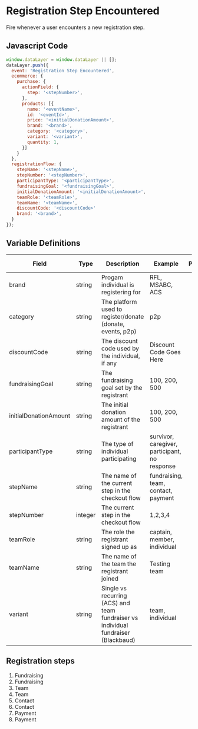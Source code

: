 # Registration Step Encountered

Fire whenever a user encounters a new registration step.

## Javascript Code

```js
window.dataLayer = window.dataLayer || [];
dataLayer.push({
  event: 'Registration Step Encountered',
  ecommerce: {
    purchase: {
      actionField: {
        step: '<stepNumber>',
      },
      products: [{
        name: '<eventName>',
        id: '<eventId>',
        price: '<initialDonationAmount>',
        brand: '<brand>',
        category: '<category>',
        variant: '<variant>',
        quantity: 1,
      }]
    }
  },
  registrationFlow: {
    stepName: '<stepName>',
    stepNumber: '<stepNumber>',
    participantType: '<participantType>',
    fundraisingGoal: '<fundraisingGoal>',
    initialDonationAmount: '<initialDonationAmount>',
    teamRole: '<teamRole>',
    teamName: '<teamName>',
    discountCode: '<discountCode>'
    brand: '<brand>',
  }
});
```
## Variable Definitions

|Field|Type|Description|Example|Pattern|Min Length|Max Length|Minimum|Maximum|Multiple Of
| --- | --- | --- | --- | --- | --- | --- | --- | --- | --- |
|brand|string|Progam individual is registering for|RFL, MSABC, ACS
|category|string|The platform used to register/donate (donate, events, p2p)|p2p
|discountCode|string|The discount code used by the individual, if any|Discount Code Goes Here
|fundraisingGoal|string|The fundraising goal set by the registrant|100, 200, 500
|initialDonationAmount|string|The initial donation amount of the registrant|100, 200, 500
|participantType|string|The type of individual participating|survivor, caregiver, participant, no response
|stepName|string|The name of the current step in the checkout flow|fundraising, team, contact, payment
|stepNumber|integer|The current step in the checkout flow|1,2,3,4
|teamRole|string|The role the registrant signed up as|captain, member, individual
|teamName|string|The name of the team the registrant joined|Testing team
|variant|string|Single vs recurring (ACS) and team fundraiser vs individual fundraiser (Blackbaud)|team, individual

## Registration steps
1. Fundraising
2. Fundraising
3. Team
4. Team
5. Contact
6. Contact
7. Payment
8. Payment

